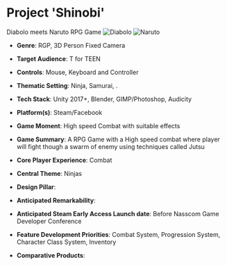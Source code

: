 # Project 'Shinobi'
Diabolo meets Naruto RPG Game
![Diabolo](https://static.giantbomb.com/uploads/original/11/117587/2256069-diablo_iii_2012_07_04_22_13_34_632.jpg)
![Naruto](http://images.saiyanisland.com/data/623/Naruto-Storm-4-212.jpg)

* **Genre**: RGP, 3D Person Fixed Camera
* **Target Audience**: T for TEEN
* **Controls**: Mouse, Keyboard and Controller
* **Thematic Setting**: Ninja, Samurai,  .

* **Tech Stack**: Unity 2017+, Blender, GIMP/Photoshop, Audicity 
* **Platform(s)**: Steam/Facebook
* **Game Moment**:  High speed Combat with suitable effects


* **Game Summary**: A RPG Game with a High speed combat where player will fight though a swarm of enemy using techniques called Jutsu

* **Core Player Experience**: Combat
* **Central Theme**: Ninjas
* **Design Pillar**: 
* **Anticipated Remarkability**: 

* **Anticipated Steam Early Access Launch date**: Before Nasscom Game Developer Conference
* **Feature Development Priorities**: Combat System, Progression System, Character Class System, Inventory
* **Comparative Products**: 

